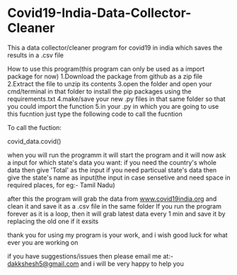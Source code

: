 # Covid19-India-Data-Collector-Cleaner
This a data collector/cleaner program for covid19 in india which saves the results in a .csv file

How to use this program(this program can only be used as a import package for now)
1.Download the package from github as a zip file
2.Extract the file to unzip its contents
3.open the folder and open your cmd/terminal in that folder to install the pip packages using the requirements.txt
4.make/save your new .py files in that same folder so that you could import the function
5.in your .py in which you are going to use this fucntion just type the following code to call the fucntion

To call the fuction:

covid_data.covid()

when you will run the programm it will start the program and it will now ask a input for which state's data you want:
if you need the country's whole data then give 'Total' as the input
if you need particual state's data then give the state's name as input(the input in case sensetive and need space in required places, for eg:- Tamil Nadu)

after this the program will grab the data from www.covid19india.org and clean it and save it as a .csv file in the same folder
If you run the program forever as it is a loop, then it will grab latest data every 1 min and save it by replacing the old one if it exsits

thank you for using my program is your work, and i wish good luck for what ever you are working on

if you have suggestions/issues then please email me at:- dakkshesh5@gmail.com and i will be very happy to help you
